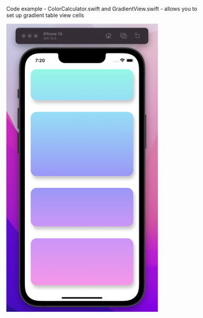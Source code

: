 Code example - ColorCalculator.swift and GradientView.swift - allows you to set up gradient table view cells

![](ColorTests/Images/gradientPreview.png)
